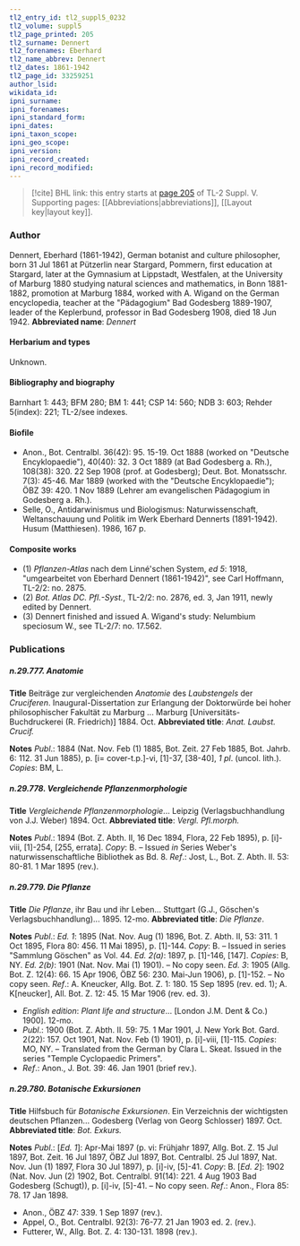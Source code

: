```yaml
---
tl2_entry_id: tl2_suppl5_0232
tl2_volume: suppl5
tl2_page_printed: 205
tl2_surname: Dennert
tl2_forenames: Eberhard
tl2_name_abbrev: Dennert
tl2_dates: 1861-1942
tl2_page_id: 33259251
author_lsid: 
wikidata_id: 
ipni_surname: 
ipni_forenames: 
ipni_standard_form: 
ipni_dates: 
ipni_taxon_scope: 
ipni_geo_scope: 
ipni_version: 
ipni_record_created: 
ipni_record_modified:
---
```



> [!cite] BHL link: this entry starts at [page 205](https://www.biodiversitylibrary.org/page/33259251) of TL-2 Suppl. V.
> Supporting pages: [[Abbreviations|abbreviations]], [[Layout key|layout key]].

### Author

Dennert, Eberhard (1861-1942), German botanist and culture philosopher, born 31 Jul 1861 at Pützerlin near Stargard, Pommern, first education at Stargard, later at the Gymnasium at Lippstadt, Westfalen, at the University of Marburg 1880 studying natural sciences and mathematics, in Bonn 1881-1882, promotion at Marburg 1884, worked with A. Wigand on the German encyclopedia, teacher at the "Pädagogium" Bad Godesberg 1889-1907, leader of the Keplerbund, professor in Bad Godesberg 1908, died 18 Jun 1942. 
**Abbreviated name**: *Dennert*

#### Herbarium and types

Unknown.

#### Bibliography and biography

Barnhart 1: 443; BFM 280; BM 1: 441; CSP 14: 560; NDB 3: 603; Rehder 5(index): 221; TL-2/see indexes.

#### Biofile

- Anon., Bot. Centralbl. 36(42): 95. 15-19. Oct 1888 (worked on "Deutsche Encyklopaedie"), 40(40): 32. 3 Oct 1889 (at Bad Godesberg a. Rh.), 108(38): 320. 22 Sep 1908 (prof. at Godesberg); Deut. Bot. Monatsschr. 7(3): 45-46. Mar 1889 (worked with the "Deutsche Encyklopaedie"); ÖBZ 39: 420. 1 Nov 1889 (Lehrer am evangelischen Pädagogium in Godesberg a. Rh.).
- Selle, O., Antidarwinismus und Biologismus: Naturwissenschaft, Weltanschauung und Politik im Werk Eberhard Dennerts (1891-1942). Husum (Matthiesen). 1986, 167 p.

#### Composite works

- (1) *Pflanzen-Atlas* nach dem Linné'schen System, *ed 5*: 1918, "umgearbeitet von Eberhard Dennert (1861-1942)", see Carl Hoffmann, TL-2/2: no. 2875.
- (2) *Bot. Atlas DC. Pfl.-Syst.*, TL-2/2: no. 2876, ed. 3, Jan 1911, newly edited by Dennert.
- (3) Dennert finished and issued A. Wigand's study: Nelumbium speciosum W., see TL-2/7: no. 17.562.

### Publications

##### n.29.777. Anatomie

**Title**
Beiträge zur vergleichenden *Anatomie* des *Laubstengels* der *Cruciferen*. Inaugural-Dissertation zur Erlangung der Doktorwürde bei hoher philosophischer Fakultät zu Marburg ... Marburg \[Universitäts-Buchdruckerei (R. Friedrich)\] 1884. Oct.
**Abbreviated title**: *Anat. Laubst. Crucif.*

**Notes**
*Publ*.: 1884 (Nat. Nov. Feb (1) 1885, Bot. Zeit. 27 Feb 1885, Bot. Jahrb. 6: 112. 31 Jun 1885), p. \[i= cover-t.p.\]-vi, \[1\]-37, \[38-40\], *1 pl*. (uncol. lith.). *Copies*: BM, L.

##### n.29.778. Vergleichende Pflanzenmorphologie

**Title**
*Vergleichende Pflanzenmorphologie*... Leipzig (Verlagsbuchhandlung von J.J. Weber) 1894. Oct.
**Abbreviated title**: *Vergl. Pfl.morph.*

**Notes**
*Publ*.: 1894 (Bot. Z. Abth. II, 16 Dec 1894, Flora, 22 Feb 1895), p. \[i\]-viii, \[1\]-254, \[255, errata\]. *Copy*: B. – Issued *in* Series Weber's naturwissenschaftliche Bibliothek as Bd. 8.
*Ref*.: Jost, L., Bot. Z. Abth. II. 53: 80-81. 1 Mar 1895 (rev.).

##### n.29.779. Die Pflanze

**Title**
*Die Pflanze*, ihr Bau und ihr Leben... Stuttgart (G.J., Göschen's Verlagsbuchhandlung)... 1895. 12-mo.
**Abbreviated title**: *Die Pflanze*.

**Notes**
*Publ*.: *Ed. 1*: 1895 (Nat. Nov. Aug (1) 1896, Bot. Z. Abth. II, 53: 311. 1 Oct 1895, Flora 80: 456. 11 Mai 1895), p. \[1\]-144. *Copy*: B. – Issued in series "Sammlung Göschen" as Vol. 44.
*Ed. 2(a)*: 1897, p. \[1\]-146, \[147\]. *Copies*: B, NY.
*Ed. 2(b)*: 1901 (Nat. Nov. Mai (1) 1901). – No copy seen.
*Ed. 3*: 1905 (Allg. Bot. Z. 12(4): 66. 15 Apr 1906, ÖBZ 56: 230. Mai-Jun 1906), p. \[1\]-152. – No copy seen.
*Ref*.: A. Kneucker, Allg. Bot. Z. 1: 180. 15 Sep 1895 (rev. ed. 1); A. K\[neucker\], All. Bot. Z. 12: 45. 15 Mar 1906 (rev. ed. 3).
- *English edition*: *Plant life and structure*... \[London J.M. Dent & Co.) 1900\]. 12-mo.
- *Publ*.: 1900 (Bot. Z. Abth. II. 59: 75. 1 Mar 1901, J. New York Bot. Gard. 2(22): 157. Oct 1901, Nat. Nov. Feb (1) 1901), p. \[i\]-viii, \[1\]-115. *Copies*: MO, NY. – Translated from the German by Clara L. Skeat. Issued in the series "Temple Cyclopaedic Primers".
- *Ref*.: Anon., J. Bot. 39: 46. Jan 1901 (brief rev.).

##### n.29.780. Botanische Exkursionen

**Title**
Hilfsbuch für *Botanische Exkursionen*. Ein Verzeichnis der wichtigsten deutschen Pflanzen... Godesberg (Verlag von Georg Schlosser) 1897. Oct.
**Abbreviated title**: *Bot. Exkurs.*

**Notes**
*Publ*.: \[*Ed. 1*\]: Apr-Mai 1897 (p. vi: Frühjahr 1897, Allg. Bot. Z. 15 Jul 1897, Bot. Zeit. 16 Jul 1897, ÖBZ Jul 1897, Bot. Centralbl. 25 Jul 1897, Nat. Nov. Jun (1) 1897, Flora 30 Jul 1897), p. \[i\]-iv, \[5\]-41. *Copy*: B.
\[*Ed. 2*\]: 1902 (Nat. Nov. Jun (2) 1902, Bot. Centralbl. 91(14): 221. 4 Aug 1903 Bad Godesberg (Schugt)), p. \[i\]-iv, \[5\]-41. – No copy seen.
*Ref*.: Anon., Flora 85: 78. 17 Jan 1898.
- Anon., ÖBZ 47: 339. 1 Sep 1897 (rev.).
- Appel, O., Bot. Centralbl. 92(3): 76-77. 21 Jan 1903 ed. 2. (rev.).
- Futterer, W., Allg. Bot. Z. 4: 130-131. 1898 (rev.).

